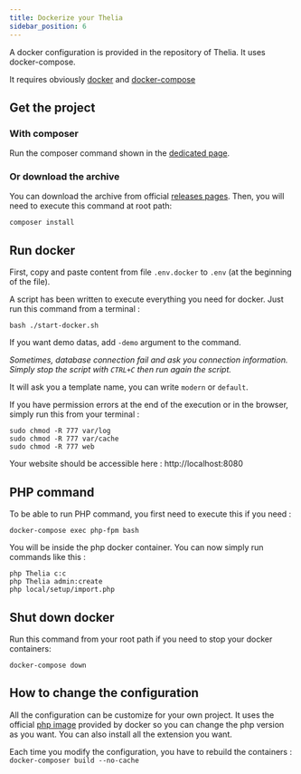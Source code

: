```yaml
---
title: Dockerize your Thelia
sidebar_position: 6
---
```


A docker configuration is provided in the repository of Thelia. It uses docker-compose. 

It requires obviously [docker](https://docker.com/) and [docker-compose](http://docs.docker.com/compose/)

## Get the project

### With composer

Run the composer command shown in the [dedicated page](/docs/getting_started/Installation).

### Or download the archive

You can download the archive from official [releases pages](https://github.com/thelia/thelia/releases). Then, you will need to execute this command at root path:

``` 
composer install
```

## Run docker

First, copy and paste content from file `.env.docker` to `.env` (at the beginning of the file).

A script has been written to execute everything you need for docker. Just run this command from a terminal :

``` 
bash ./start-docker.sh
```

If you want demo datas, add `-demo` argument to the command.

*Sometimes, database connection fail and ask you connection information. Simply stop the script with `CTRL+C` then run again the script.*

It will ask you a template name, you can write `modern` or `default`.

If you have permission errors at the end of the execution or in the browser, simply run this from your terminal :

``` 
sudo chmod -R 777 var/log
sudo chmod -R 777 var/cache
sudo chmod -R 777 web
```

Your website should be accessible here : http://localhost:8080

## PHP command

To be able to run PHP command, you first need to execute this if you need :

``` 
docker-compose exec php-fpm bash
```

You will be inside the php docker container.
You can now simply run commands like this :

``` 
php Thelia c:c
php Thelia admin:create
php local/setup/import.php
``` 

## Shut down docker

Run this command from your root path if you need to stop your docker containers:
``` 
docker-compose down
```


## How to change the configuration

All the configuration can be customize for your own project. It uses the official [php image](https://hub.docker.com/_/php/) provided by docker so you can change the php version as you want.
You can also install all the extension you want.

Each time you modify the configuration, you have to rebuild the containers : ```docker-composer build --no-cache```
